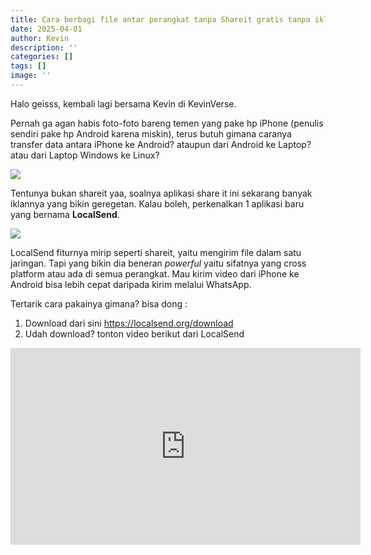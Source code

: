 ```yaml
---
title: Cara berbagi file antar perangkat tanpa Shareit gratis tanpa iklan (Alternatif AirDrop)
date: 2025-04-01
author: Kevin
description: ''
categories: []
tags: []
image: ''
---
```

Halo geisss, kembali lagi bersama Kevin di KevinVerse. 

Pernah ga agan habis foto-foto bareng temen yang pake hp iPhone (penulis sendiri pake hp Android karena miskin), terus butuh gimana caranya transfer data antara iPhone ke Android? ataupun dari Android ke Laptop? atau dari Laptop Windows ke Linux?

![](/uploads/Logo%20Cross%20platform.png)

Tentunya bukan shareit yaa, soalnya aplikasi share it ini sekarang banyak iklannya yang bikin geregetan. Kalau boleh, perkenalkan 1 aplikasi baru yang bernama **LocalSend**. 

![](/uploads/localsend.png)

LocalSend fiturnya mirip seperti shareit, yaitu mengirim file dalam satu jaringan. Tapi yang bikin dia beneran _powerful_ yaitu sifatnya yang cross platform atau ada di semua perangkat. Mau kirim video dari iPhone ke Android bisa lebih cepat daripada kirim melalui WhatsApp.

Tertarik cara pakainya gimana? bisa dong :

1. Download dari  sini https://localsend.org/download
2. Udah download? tonton video berikut dari LocalSend

<iframe width="560" height="315" src="https://www.youtube.com/embed/2ITezMkbAqE?si=CeuwfUfojG8xIAKz" title="YouTube video player" frameborder="0" allow="accelerometer; autoplay; clipboard-write; encrypted-media; gyroscope; picture-in-picture; web-share" referrerpolicy="strict-origin-when-cross-origin" allowfullscreen></iframe>
